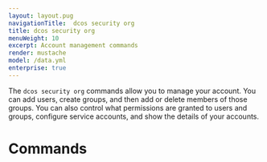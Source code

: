 ```yaml
---
layout: layout.pug
navigationTitle:  dcos security org
title: dcos security org
menuWeight: 10
excerpt: Account management commands
render: mustache
model: /data.yml
enterprise: true
---
```

The `dcos security org` commands allow you to manage your account. You can add users, create groups, and then add or delete members of those groups. You can also control what permissions are granted to users and groups, configure service accounts, and show the details of your accounts.


# Commands


